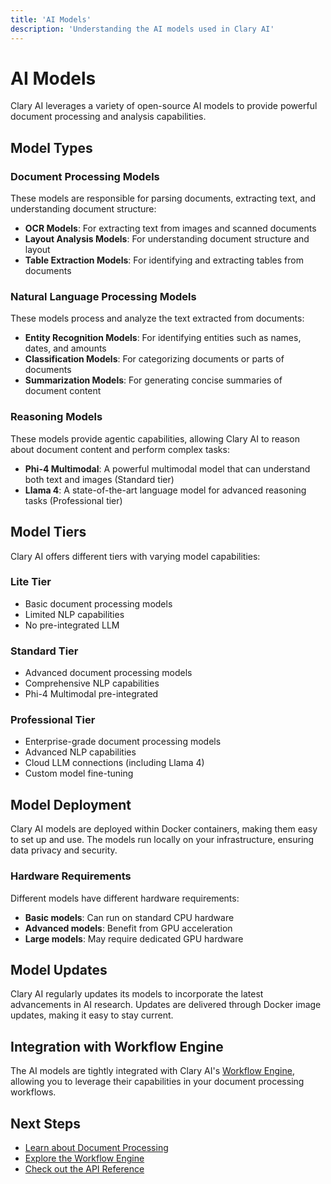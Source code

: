```yaml
---
title: 'AI Models'
description: 'Understanding the AI models used in Clary AI'
---
```


# AI Models

Clary AI leverages a variety of open-source AI models to provide powerful document processing and analysis capabilities.

## Model Types

### Document Processing Models

These models are responsible for parsing documents, extracting text, and understanding document structure:

- **OCR Models**: For extracting text from images and scanned documents
- **Layout Analysis Models**: For understanding document structure and layout
- **Table Extraction Models**: For identifying and extracting tables from documents

### Natural Language Processing Models

These models process and analyze the text extracted from documents:

- **Entity Recognition Models**: For identifying entities such as names, dates, and amounts
- **Classification Models**: For categorizing documents or parts of documents
- **Summarization Models**: For generating concise summaries of document content

### Reasoning Models

These models provide agentic capabilities, allowing Clary AI to reason about document content and perform complex tasks:

- **Phi-4 Multimodal**: A powerful multimodal model that can understand both text and images (Standard tier)
- **Llama 4**: A state-of-the-art language model for advanced reasoning tasks (Professional tier)

## Model Tiers

Clary AI offers different tiers with varying model capabilities:

### Lite Tier

- Basic document processing models
- Limited NLP capabilities
- No pre-integrated LLM

### Standard Tier

- Advanced document processing models
- Comprehensive NLP capabilities
- Phi-4 Multimodal pre-integrated

### Professional Tier

- Enterprise-grade document processing models
- Advanced NLP capabilities
- Cloud LLM connections (including Llama 4)
- Custom model fine-tuning

## Model Deployment

Clary AI models are deployed within Docker containers, making them easy to set up and use. The models run locally on your infrastructure, ensuring data privacy and security.

### Hardware Requirements

Different models have different hardware requirements:

- **Basic models**: Can run on standard CPU hardware
- **Advanced models**: Benefit from GPU acceleration
- **Large models**: May require dedicated GPU hardware

## Model Updates

Clary AI regularly updates its models to incorporate the latest advancements in AI research. Updates are delivered through Docker image updates, making it easy to stay current.

## Integration with Workflow Engine

The AI models are tightly integrated with Clary AI's [Workflow Engine](/concepts/workflow-engine/index), allowing you to leverage their capabilities in your document processing workflows.

## Next Steps

- [Learn about Document Processing](/concepts/document-processing/index)
- [Explore the Workflow Engine](/concepts/workflow-engine/index)
- [Check out the API Reference](/api-reference/overview)
